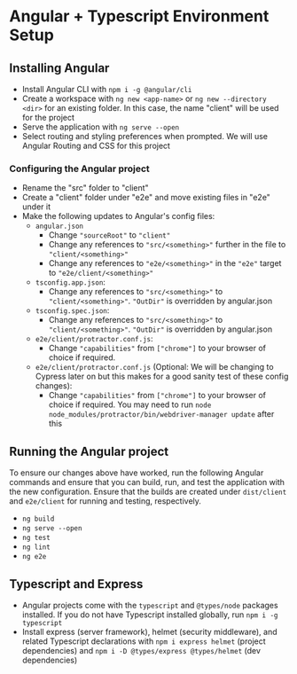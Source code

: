 # Angular + Typescript Environment Setup
## Installing Angular
* Install Angular CLI with `npm i -g @angular/cli`
* Create a workspace with `ng new <app-name>` or `ng new --directory <dir>` for an existing folder. In this case, the name "client" will be used for the project
* Serve the application with `ng serve --open`
* Select routing and styling preferences when prompted. We will use Angular Routing and CSS for this project

### Configuring the Angular project
* Rename the "src" folder to "client"
* Create a "client" folder under "e2e" and move existing files in "e2e" under it
* Make the following updates to Angular's config files:
    * `angular.json`
        * Change `"sourceRoot"` to `"client"`
        * Change any references to `"src/<something>"` further in the file to `"client/<something>"`
        * Change any references to `"e2e/<something>"` in the `"e2e"` target to `"e2e/client/<something>"`
    * `tsconfig.app.json`:
        * Change any references to `"src/<something>"` to `"client/<something>"`. `"OutDir"` is overridden by angular.json
    * `tsconfig.spec.json`:
        * Change any references to `"src/<something>"` to `"client/<something>"`. `"OutDir"` is overridden by angular.json
    * `e2e/client/protractor.conf.js`:
        * Change `"capabilities"` from `["chrome"]` to your browser of choice if required.
    * `e2e/client/protractor.conf.js` (Optional: We will be changing to Cypress later on but this makes for a good sanity test of these config changes):
        * Change `"capabilities"` from `["chrome"]` to your browser of choice if required. You may need to run `node node_modules/protractor/bin/webdriver-manager update` after this

## Running the Angular project
To ensure our changes above have worked, run the following Angular commands and ensure that you can build, run, and test the application with the new configuration. Ensure that the builds are created under `dist/client` and `e2e/client` for running and testing, respectively.
* `ng build`
* `ng serve --open`
* `ng test`
* `ng lint`
* `ng e2e`


## Typescript and Express
* Angular projects come with the `typescript` and `@types/node` packages installed. If you do not have Typescript installed globally, run `npm i -g typescript`
* Install express (server framework), helmet (security middleware), and related Typescript declarations with `npm i express helmet` (project dependencies) and `npm i -D @types/express @types/helmet` (dev dependencies)

